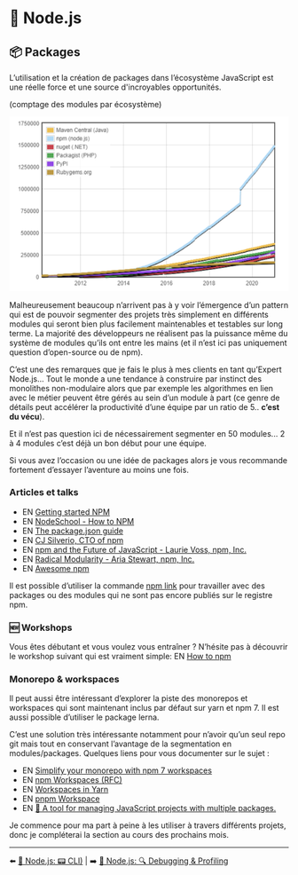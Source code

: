 # 🐢 Node.js

## 📦 Packages

L’utilisation et la création de packages dans l’écosystème JavaScript est une réelle force et une source d'incroyables opportunités.

(comptage des modules par écosystème)

<img src="./../../../assets/nodejs/module-count.png" alt="Module count" width="556"/>

Malheureusement beaucoup n’arrivent pas à y voir l’émergence d’un pattern qui est de pouvoir segmenter des projets très simplement en différents modules qui seront bien plus facilement maintenables et testables sur long terme. La majorité des développeurs ne réalisent pas la puissance même du système de modules qu’ils ont entre les mains (et il n’est ici pas uniquement question d’open-source ou de npm).

C’est une des remarques que je fais le plus à mes clients en tant qu’Expert Node.js... Tout le monde a une tendance à construire par instinct des monolithes non-modulaire alors que par exemple les algorithmes en lien avec le métier peuvent être gérés au sein d’un module à part (ce genre de détails peut accélérer la productivité d’une équipe par un ratio de 5.. **c’est du vécu**).

Et il n’est pas question ici de nécessairement segmenter en 50 modules... 2 à 4 modules c’est déjà un bon début pour une équipe.

Si vous avez l’occasion ou une idée de packages alors je vous recommande fortement d’essayer l’aventure au moins une fois.

### Articles et talks

- EN [Getting started NPM](https://docs.npmjs.com/getting-started)
- EN [NodeSchool - How to NPM](https://github.com/workshopper/how-to-npm)
- EN [The package.json guide](https://nodejs.dev/learn/the-package-json-guide)
- EN [CJ Silverio, CTO of npm](https://www.youtube.com/watch?v=HH3aNjjhMg8)
- EN [npm and the Future of JavaScript - Laurie Voss, npm, Inc.](https://www.youtube.com/watch?v=0PU-4GGLzGg)
- EN [Radical Modularity - Aria Stewart, npm, Inc.](https://www.youtube.com/watch?v=SsIdWFtp2QA)
- EN [Awesome npm](https://github.com/sindresorhus/awesome-npm)

Il est possible d’utiliser la commande [npm link](https://docs.npmjs.com/cli/v6/commands/npm-link) pour travailler avec des packages ou des modules qui ne sont pas encore publiés sur le registre npm.

### 🆕 Workshops

Vous êtes débutant et vous voulez vous entraîner ? N’hésite pas à découvrir le workshop suivant qui est vraiment simple: EN [How to npm](https://github.com/workshopper/how-to-npm)

### Monorepo & workspaces

Il peut aussi être intéressant d’explorer la piste des monorepos et workspaces qui sont maintenant inclus par défaut sur yarn et npm 7. Il est aussi possible d’utiliser le package lerna.

C’est une solution très intéressante notamment pour n’avoir qu’un seul repo git mais tout en conservant l’avantage de la segmentation en modules/packages. Quelques liens pour vous documenter sur le sujet :

- EN [Simplify your monorepo with npm 7 workspaces](https://dev.to/limal/simplify-your-monorepo-with-npm-7-workspaces-5gmj)
- EN [npm Workspaces (RFC)](https://github.com/npm/rfcs/blob/latest/implemented/0026-workspaces.md)
- EN [Workspaces in Yarn](https://classic.yarnpkg.com/blog/2017/08/02/introducing-workspaces/)
- EN [pnpm Workspace](https://pnpm.js.org/en/workspaces)
- EN [🐉 A tool for managing JavaScript projects with multiple packages.](https://github.com/lerna/lerna)

Je commence pour ma part à peine à les utiliser à travers différents projets, donc je compléterai la section au cours des prochains mois.

---

⬅️ [🐢 Node.js: 📟 CLI)](./cli.md) |
➡️ [🐢 Node.js: 🔍 Debugging & Profiling](./debugging-profiling.md)

